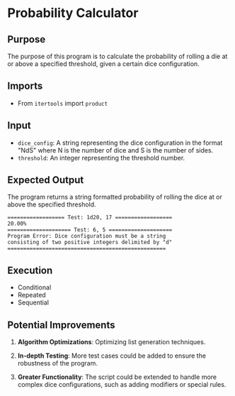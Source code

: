 # Probability Calculator

## Purpose

The purpose of this program is to calculate the probability of rolling a die at or above a specified threshold, given a
certain dice configuration.

## Imports

- From `itertools` import `product`

## Input

- `dice_config`: A string representing the dice configuration in the format "NdS" where N is the number of dice and S is
  the number of sides.
- `threshold`: An integer representing the threshold number.

## Expected Output

The program returns a string formatted probability of rolling the dice at or above the specified threshold.

```
================== Test: 1d20, 17 ==================
20.00%
==================== Test: 6, 5 ====================
Program Error: Dice configuration must be a string
consisting of two positive integers delimited by "d"
==================================================
```

## Execution

- Conditional
- Repeated
- Sequential

## Potential Improvements

1. **Algorithm Optimizations**: Optimizing list generation techniques.

2. **In-depth Testing**: More test cases could be added to ensure the robustness of the program.

3. **Greater Functionality**: The script could be extended to handle more complex dice configurations, such as adding
   modifiers or special rules.
